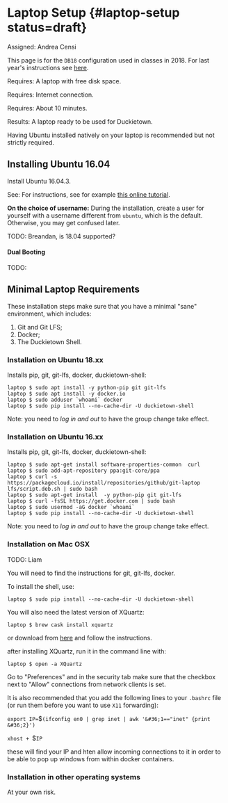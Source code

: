 # Laptop Setup {#laptop-setup status=draft}

Assigned: Andrea Censi

This page is for the `DB18` configuration used in classes in 2018. For last year's instructions see [here](docs.duckietown.org/17/).

<div class='requirements' markdown='1'>

Requires: A laptop with free disk space.

Requires: Internet connection.

Requires: About 10 minutes.

Results: A laptop ready to be used for Duckietown.

</div>

Having Ubuntu installed natively on your laptop is recommended but not strictly required.  



## Installing Ubuntu 16.04

Install Ubuntu 16.04.3.

See: For instructions, see for example [this online tutorial][tutorial].

[tutorial]: https://tutorials.ubuntu.com/tutorial/tutorial-install-ubuntu-desktop

**On the choice of username:**  During the installation, create a user for yourself with a username different from `ubuntu`, which is the default. Otherwise, you may get confused later.

<!--

I chose the following options:

```
    language: English
    username: ubuntu
    password: ubuntu
    hostname: duckietop
```

If you choose a different username, you will need to change all the commands later. -->

TODO: Breandan, is 18.04 supported?

#### Dual Booting

TODO:





## Minimal Laptop Requirements

These installation steps make sure that you have a minimal "sane" environment, which includes:

1. Git and Git LFS;
2. Docker;
3. The Duckietown Shell.

### Installation on Ubuntu 18.xx

Installs pip, git, git-lfs, docker, duckietown-shell:

    laptop $ sudo apt install -y python-pip git git-lfs
    laptop $ sudo apt install -y docker.io
    laptop $ sudo adduser `whoami` docker
    laptop $ sudo pip install --no-cache-dir -U duckietown-shell

Note: you need to *log in and out* to have the group change take effect.

### Installation on Ubuntu 16.xx

Installs pip, git, git-lfs, docker, duckietown-shell:

    laptop $ sudo apt-get install software-properties-common  curl
    laptop $ sudo add-apt-repository ppa:git-core/ppa
    laptop $ curl -s https://packagecloud.io/install/repositories/github/git-laptop lfs/script.deb.sh | sudo bash
    laptop $ sudo apt-get install  -y python-pip git git-lfs
    laptop $ curl -fsSL https://get.docker.com | sudo bash
    laptop $ sudo usermod -aG docker `whoami`
    laptop $ sudo pip install --no-cache-dir -U duckietown-shell

Note: you need to *log in and out* to have the group change take effect.

### Installation on Mac OSX 

TODO: Liam

You will need to find the instructions for git, git-lfs, docker.

To install the shell, use:

```
laptop $ sudo pip install --no-cache-dir -U duckietown-shell
```

You will also need the latest version of XQuartz:

```
laptop $ brew cask install xquartz
```

or download from [here](https://www.xquartz.org/) and follow the instructions.

after installing XQuartz, run it in the command line with:

```
laptop $ open -a XQuartz
```

Go to "Preferences" and in the security tab make sure that the checkbox next to "Allow" connections from network clients is set. 

It is also recommended that you add the following lines to your `.bashrc` file (or run them before you want to use `X11` forwarding):

`export IP=`&#36;`(ifconfig en0 | grep inet | awk '&#36;1=="inet" {print &#36;2}')`

`xhost + `&#36;`IP`

these will find your IP and hten allow incoming connections to it in order to be able to pop up windows from within docker containers. 

### Installation in other operating systems

At your own risk.


